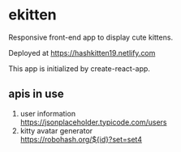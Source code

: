 # ekitten

Responsive front-end app to display cute kittens. 

Deployed at https://hashkitten19.netlify.com

This app is initialized by create-react-app.

## apis in use
1. user information  
https://jsonplaceholder.typicode.com/users
2. kitty avatar generator  
https://robohash.org/${id}?set=set4
